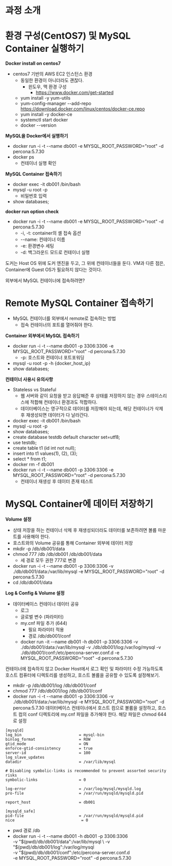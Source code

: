 # 과정 소개

# 환경 구성(CentOS7) 및 MySQL Container 실행하기
**Docker install on centos7**
- centos7 기반의 AWS EC2 인스턴스 환경
  - 동일한 환경이 아니더라도 괜찮다.
    - 윈도우, 맥 환경 구성
      - https://www.docker.com/get-started 
  - yum install -y yum-utils
  - yum-config-manager --add-repo https://download.docker.com/linux/centos/docker-ce.repo
  - yum install -y docker-ce
  - systemctl start docker
  - docker --version

**MySQL을 Docker에서 실행하기**
- docker run -i -t --name db001 -e MYSQL_ROOT_PASSWORD="root" -d percona:5.7.30
- docker ps
  - 컨테이너 실행 확인

**MySQL Container 접속하기**
- docker exec -it db001 /bin/bash
- mysql -u root -p
  - 비밀번호 입력
- show databases;

**docker run option check**
- docker run -i -t --name db001 -e MYSQL_ROOT_PASSWORD="root" -d percona:5.7.30
  - -i, -t: container의 셸 접속 옵션
  - --name: 컨테이너 이름
  - -e: 환경변수 세팅
  - -d: 백그라운드 모드로 컨테이너 실행

도커는 Host OS 위에 도커 엔진을 두고, 그 위에 컨테이너들을 둔다.
VM과 다른 점은, Container에 Guest OS가 필요하지 않다는 것이다.

외부에서 MySQL 컨테이너에 접속하려면?

# Remote MySQL Container 접속하기
- MySQL 컨테이너를 외부에서 remote로 접속하는 방법
  - 접속 컨테이너의 포트를 열어줘야 한다.

**Container 외부에서 MySQL 접속하기**
- docker run -i -t --name db001 -p 3306:3306 -e MYSQL_ROOT_PASSWORD="root" -d percona:5.7.30
  - -p: 호스트와 컨테이너 포트포워딩
- mysql -u root -p -h {docker_host_ip}
- show databases;

**컨테이너 사용시 유의사항**
- Stateless vs Stateful
  - 웹 서버와 같이 요청을 받고 응답해준 후 상태를 저장하지 않는 경우 스테이스리스에 적합해 컨테이너 환경과도 적합하다.
  - 데이터베이스는 영구적으로 데이터를 저장해야 되는데, 해당 컨테이너가 삭제 후 재생성되면 데이터가 다 날라간다.
- docker exec -it db001 /bin/bash
- mysql -u root -p
- show databases;
- create database testdb default character set=utf8;
- use testdb;
- create table t1 (id int not null);
- insert into t1 values(1), (2), (3);
- select * from t1;
- docker rm -f db001
- docker run -i -t --name db001 -p 3306:3306 -e MYSQL_ROOT_PASSWORD="root" -d percona:5.7.30
  - 컨테이너 재생성 후 데이터 존재 테스트

# MySQL Container에 데이터 저장하기
**Volume 설정**
- 상태 저장을 하는 컨테이너 삭제 후 재생성되더라도 데이터를 보존하려면 볼륨 마운트를 사용해야 한다.
- 호스트와의 Volume 공유를 통해 Container 외부에 데이터 저장
- mkdir -p /db/db001/data
- chmod 777 /db /db/db001 /db/db001/data
  - 세 경로 모두 권한 777로 변경
- docker run -i -t --name db001 -p 3306:3306 -v ./db/db001/data:/var/lib/mysql -e MYSQL_ROOT_PASSWORD="root" -d percona:5.7.30
- cd /db/db001/data

**Log & Config & Volume 설정**
- 데이터베이스 컨테이너 데이터 공유
  - 로그
  - 글로벌 변수 (파라미터)
  - my.cnf 파일 추가 (644)
    - 필요 파라미터 적용
    - 경로 /db/db001/conf
  - docker run -it --name db001 -h db001 -p 3306:3306 -v ./db/db001/data:/var/lib/mysql -v ./db/db001/log:/var/log/mysql -v ./db/db001/conf:/etc/percona-server.conf.d -e MYSQL_ROOT_PASSWORD="root" -d percona:5.7.30

컨테이너에 접속하지 않고 Docker Host에서 로그 확인 및 파라미터 수정 가능하도록 호스트 컴퓨터에 디렉토리를 생성하고,
호스트 볼륨을 공유할 수 있도록 설정해보기.
- mkdir -p /db/db001/log /db/db001/conf
- chmod 777 /db/db001/log /db/db001/conf
- docker run -i -t --name db001 -p 3306:3306 -v ./db/db001/data:/var/lib/mysql -e MYSQL_ROOT_PASSWORD="root" -d percona:5.7.30
데이터베이스 컨테이너에서 호스트 컴으로 볼륨을 설정하고, 호스트 컴의 conf 디렉토리에 my.cnf 파일을 추가해야 한다.
해당 파일은 chmod 644로 설정
```text
[mysqld]
log_bin                         = mysql-bin
binlog_format                   = ROW
gtid_mode                       = ON
enforce-gtid-consistency        = true
server-id                       = 100
log_slave_updates
datadir                         = /var/lib/mysql

# Disabling symbolic-links is recommended to prevent assorted security risks
symbolic-links                  = 0

log-error                       = /var/log/mysql/mysqld.log
pro-file                        = /var/run/mysqld/mysqld.pid

report_host                     = db001

[mysqld_safe]
pid-file                        = /var/run/mysqld/mysqld.pid
nice                             = 0
```
- pwd 경로 /db 
- docker run -i -t --name db001 -h db001 -p 3306:3306 \
  -v "$(pwd)/db/db001/data":/var/lib/mysql \
  -v "$(pwd)/db/db001/log":/var/log/mysql \
  -v "$(pwd)/db/db001/conf":/etc/percona-server.conf.d \
  -e MYSQL_ROOT_PASSWORD="root" -d percona:5.7.30



